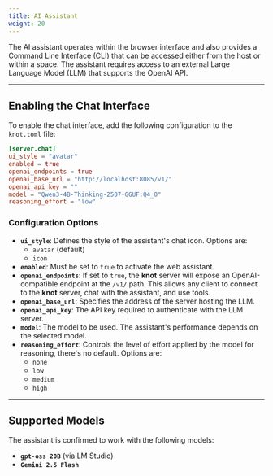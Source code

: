```yaml
---
title: AI Assistant
weight: 20
---
```


The AI assistant operates within the browser interface and also provides a Command Line Interface (CLI) that can be accessed either from the host or within a space. The assistant requires access to an external Large Language Model (LLM) that supports the OpenAI API.

---

## Enabling the Chat Interface

To enable the chat interface, add the following configuration to the `knot.toml` file:

```toml
[server.chat]
ui_style = "avatar"
enabled = true
openai_endpoints = true
openai_base_url = "http://localhost:8085/v1/"
openai_api_key = ""
model = "Qwen3-4B-Thinking-2507-GGUF:Q4_0"
reasoning_effort = "low"
```

### Configuration Options

- **`ui_style`**: Defines the style of the assistant's chat icon. Options are:
  - `avatar` (default)
  - `icon`
- **`enabled`**: Must be set to `true` to activate the web assistant.
- **`openai_endpoints`**: If set to `true`, the **knot** server will expose an OpenAI-compatible endpoint at the `/v1/` path. This allows any client to connect to the **knot** server, chat with the assistant, and use tools.
- **`openai_base_url`**: Specifies the address of the server hosting the LLM.
- **`openai_api_key`**: The API key required to authenticate with the LLM server.
- **`model`**: The model to be used. The assistant's performance depends on the selected model.
- **`reasoning_effort`**: Controls the level of effort applied by the model for reasoning, there's no default. Options are:
  - `none`
  - `low`
  - `medium`
  - `high`

---

## Supported Models

The assistant is confirmed to work with the following models:

- **`gpt-oss 20B`** (via LM Studio)
- **`Gemini 2.5 Flash`**
